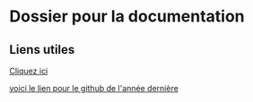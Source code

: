 # Dossier pour la documentation

## Liens utiles 

[Cliquez ici](Liens_utiles.md)

[voici le lien pour le github de l'année dernière](https://github.com/GuillaumePtj/BOB)



